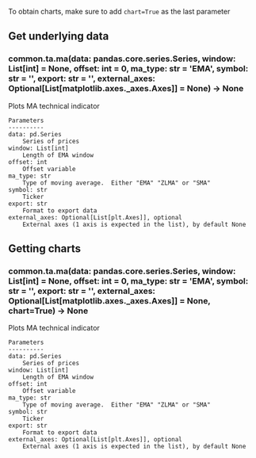 To obtain charts, make sure to add `chart=True` as the last parameter

## Get underlying data 
### common.ta.ma(data: pandas.core.series.Series, window: List[int] = None, offset: int = 0, ma_type: str = 'EMA', symbol: str = '', export: str = '', external_axes: Optional[List[matplotlib.axes._axes.Axes]] = None) -> None

Plots MA technical indicator

    Parameters
    ----------
    data: pd.Series
        Series of prices
    window: List[int]
        Length of EMA window
    offset: int
        Offset variable
    ma_type: str
        Type of moving average.  Either "EMA" "ZLMA" or "SMA"
    symbol: str
        Ticker
    export: str
        Format to export data
    external_axes: Optional[List[plt.Axes]], optional
        External axes (1 axis is expected in the list), by default None

## Getting charts 
### common.ta.ma(data: pandas.core.series.Series, window: List[int] = None, offset: int = 0, ma_type: str = 'EMA', symbol: str = '', export: str = '', external_axes: Optional[List[matplotlib.axes._axes.Axes]] = None, chart=True) -> None

Plots MA technical indicator

    Parameters
    ----------
    data: pd.Series
        Series of prices
    window: List[int]
        Length of EMA window
    offset: int
        Offset variable
    ma_type: str
        Type of moving average.  Either "EMA" "ZLMA" or "SMA"
    symbol: str
        Ticker
    export: str
        Format to export data
    external_axes: Optional[List[plt.Axes]], optional
        External axes (1 axis is expected in the list), by default None
